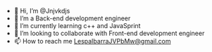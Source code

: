 - 👋 Hi, I’m @Jnjvkdjs
- 👀 I’m a Back-end development engineer
- 🌱 I’m currently learning c++ and JavaSprint
- 💞️ I’m looking to collaborate with Front-end development engineer
- 📫 How to reach me LespaIbarraJVPbMw@gmail.com


<!---
Jnjvkdjs/Jnjvkdjs is a ✨ special ✨ repository because its `README.md` (this file) appears on your GitHub profile.
You can click the Preview link to take a look at your changes.
--->
